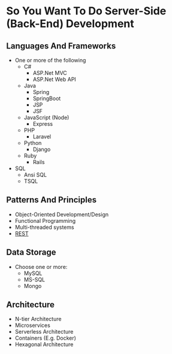# So You Want To Do Server-Side (Back-End) Development #

## Languages And Frameworks ##

- One or more of the following
    - C#
      - ASP.Net MVC
      - ASP.Net Web API
    - Java
      - Spring
      - SpringBoot
      - JSP
      - JSF
    - JavaScript (Node)
      - Express
    - PHP
      - Laravel
    - Python
      - Django
    - Ruby
      - Rails
- SQL
    - Ansi SQL
    - TSQL
  
## Patterns And Principles ##

- Object-Oriented Development/Design
- Functional Programming
- Multi-threaded systems
- [REST](../cheat-sheets/rest-cheat-sheet.md)

## Data Storage ##

- Choose one or more:
  - MySQL
  - MS-SQL
  - Mongo

## Architecture ##

- N-tier Architecture
- Microservices
- Serverless Architecture
- Containers (E.g. Docker)
- Hexagonal Architecture